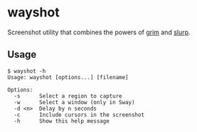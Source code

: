 # wayshot

Screenshot utility that combines the powers of
[grim](https://github.com/emersion/grim) and [slurp](https://github.com/emersion/slurp).

## Usage

```
$ wayshot -h
Usage: wayshot [options...] [filename]

Options:
  -s      Select a region to capture
  -w      Select a window (only in Sway)
  -d <n>  Delay by n seconds
  -c      Include cursors in the screenshot
  -h      Show this help message
```
